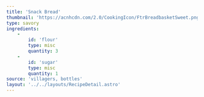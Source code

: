 ```yaml
---
title: 'Snack Bread'
thumbnail: 'https://acnhcdn.com/2.0/CookingIcon/FtrBreadbasketSweet.png'
type: savory
ingredients:
	-
		id: 'flour'
		type: misc
		quantity: 3
	-
		id: 'sugar'
		type: misc
		quantity: 1
source: 'villagers, bottles'
layout: '../../layouts/RecipeDetail.astro'
---
```

